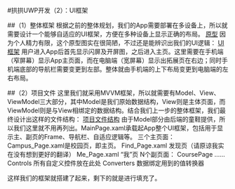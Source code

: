 #拱拱UWP开发（2）：UI框架

##（1）整体框架
根据之前的整体规划，我们的App需要部署在多设备上，所以就需要设计一个能够自适应的UI框架，方便在多种设备上显示正确的布局。
[原型]()
因为个人精力有限，这个原型图实在很简陋，不过还是能辨识出我们的UI逻辑：
[UI框架]()
用户进入App后首先显示闪屏及开屏图，之后进入主页。这里需要在手机端（窄屏幕）显示App主页面，而在电脑端（宽屏幕）显示出拓展页在右边；同时手机端底部的导航栏需要变更到左部。整体就由手机端的上下布局变更到电脑端的左右布局。

##（2）项目文件
这里我们就采用MVVM框架，所以就需要有Model、View、ViewModel三大部分，其中Model是我们原始数据结构，View则是主体页面，而ViewModel则是与View相绑定的数据结构。结合我们上一步的整体框架，我们最终设计出这样的文件结构：
[项目文件结构]()
由于Model部分由后端的童鞋提供，所以我们这里就不用再列出。MainPage.xaml承载起App整个UI框架，包括用于显示主、副页的Frame、导航栏、自适应逻辑等。
三个主页面：
Campus_Page.xaml是校园页，即主页。
Find_Page.xaml 发现页（请原谅我实在没有想到更好的翻译）
Me_Page.xaml “我”页
N个副页面：
CoursePage
……
Controls 所有自定义控件放在此处
Converters 数据绑定用到的值转换器

这样我们的框架就搭建了起来，剩下的就是进行填充了。